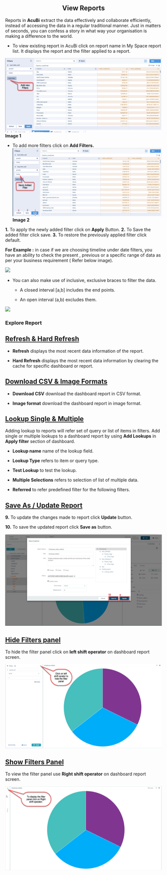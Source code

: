 
<center><h2>View Reports</h2></center>

Reports in  **AcuBi**  extract the data effectively and collaborate efficiently, instead of accessing the data in a regular traditional manner. Just in matters of seconds, you can confess a story in what way your organisation is making a difference to the world.

- To view existing report in AcuBi click on report name in My Space report list. It displays the report and the filter applied to a report.

![enter image description here](https://raw.githubusercontent.com/sv18042016/fp1/a6bdd4710bbe48f663d83890c4fb392eb7f79181/images/New_version5/td_view_report_image1.png)
**Image 1**

-  To add more filters click on  **Add Filters.**
![enter image description here](https://raw.githubusercontent.com/sv18042016/fp1/970e317b2fcf1e9fa777b7a05d73c1ca7b122947/images/New_version5/td_view_report_image2.png)
**Image 2**

**1.** To apply the newly added filter click on  **Apply**  Button.
**2.** To Save the added filter click save.
**3.** To restore the previously applied filter click default.


**For Example :**  in case if we are choosing timeline under date filters, you have an ability to check the present , previous or a specific range of data as per your business requirement ( Refer below image).

![
](https://raw.githubusercontent.com/sv18042016/fp1/9ef51de09e4e5f49959a15ca5cdbf8c130c792b3/images/time.png)

-   You can also make use of inclusive, exclusive braces to filter the data.
    
    -   A closed interval [a,b] includes the end points.
        
    -   An open interval (a,b) excludes them.
        

![
](https://raw.githubusercontent.com/sv18042016/fp1/1f5814f39a56216832c77c94d75e8f9c6a2fb97a/images/date.png)

### Explore Report




## [Refresh & Hard Refresh](http://18.196.122.102/documentation/bi_technical_documentation.html#/SReports?id=refresh-amp-hard-refresh)

-   **Refresh**  displays the most recent data information of the report.
    
-   **Hard Refresh**  displays the most recent data information by clearing the cache for specific dashboard or report.
    

## [Download CSV & Image Formats](http://18.196.122.102/documentation/bi_technical_documentation.html#/SReports?id=download-csv-amp-image-formats)

-   **Download CSV**  download the dashboard report in CSV format.
    
-   **Image format**  download the dashboard report in image format.
    

## [Lookup Single & Multiple](http://18.196.122.102/documentation/bi_technical_documentation.html#/SReports?id=lookup-single-amp-multiple)

Adding lookup to reports will refer set of query or list of items in filters. Add single or multiple lookups to a dashboard report by using  **Add Lookups**  in  **Apply filter**  section of dashboard.

-   **Lookup name**  name of the lookup field.
    
-   **Lookup Type**  refers to item or query type.
    
-   **Test Lookup**  to test the lookup.
    
-   **Multiple Selections**  refers to selection of list of multiple data.
    
-   **Referred**  to refer predefined filter for the following filters.
    

## [Save As / Update Report](http://18.196.122.102/documentation/bi_technical_documentation.html#/SReports?id=save-as-update-report)

**9.**  To update the changes made to report click  **Update**  button.

**10.**  To save the updated report click  **Save as**  button.

![enter image description here](https://raw.githubusercontent.com/sv18042016/fp1/ec5304fcf5a159a2da18bfa3ac9681b06328b291/images/update_report2.png)

## [Hide Filters panel](http://18.196.122.102/documentation/bi_technical_documentation.html#/SReports?id=hide-filters-panel)

To hide the filter panel click on  **left shift operator**  on dashboard report screen.

![enter image description here](https://raw.githubusercontent.com/sv18042016/fp1/4379d0e2c52695f2ccdd41e99e118daeb6237113/images/hide_filter.png)

## [Show Filters Panel](http://18.196.122.102/documentation/bi_technical_documentation.html#/SReports?id=show-filters-panel)

To view the filter panel use  **Right shift operator**  on dashboard report screen.

![enter image description here](https://raw.githubusercontent.com/sv18042016/fp1/cecc3454dfca83ec1a68e4fe46c0476a8db61154/images/display%20filter%20panel.png)
<!--stackedit_data:
eyJoaXN0b3J5IjpbNzIxNzIzNzAyLDIzMzMyMDU1MywtMTE4OD
UzODQ0N119
-->
